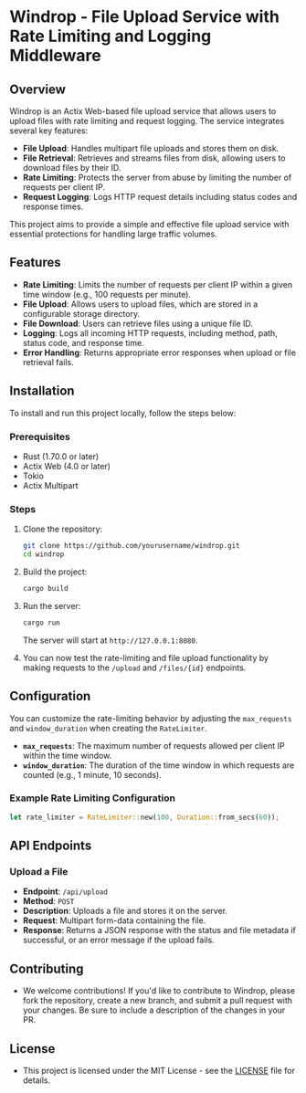 # Windrop - File Upload Service with Rate Limiting and Logging Middleware

## Overview

Windrop is an Actix Web-based file upload service that allows users to upload files with rate limiting and request logging. The service integrates several key features:

- **File Upload**: Handles multipart file uploads and stores them on disk.
- **File Retrieval**: Retrieves and streams files from disk, allowing users to download files by their ID.
- **Rate Limiting**: Protects the server from abuse by limiting the number of requests per client IP.
- **Request Logging**: Logs HTTP request details including status codes and response times.

This project aims to provide a simple and effective file upload service with essential protections for handling large traffic volumes.

## Features

- **Rate Limiting**: Limits the number of requests per client IP within a given time window (e.g., 100 requests per minute).
- **File Upload**: Allows users to upload files, which are stored in a configurable storage directory.
- **File Download**: Users can retrieve files using a unique file ID.
- **Logging**: Logs all incoming HTTP requests, including method, path, status code, and response time.
- **Error Handling**: Returns appropriate error responses when upload or file retrieval fails.

## Installation

To install and run this project locally, follow the steps below:

### Prerequisites

- Rust (1.70.0 or later)
- Actix Web (4.0 or later)
- Tokio
- Actix Multipart

### Steps

1. Clone the repository:

    ```bash
    git clone https://github.com/yourusername/windrop.git
    cd windrop
    ```

2. Build the project:

    ```bash
    cargo build
    ```

3. Run the server:

    ```bash
    cargo run
    ```

    The server will start at `http://127.0.0.1:8080`.

4. You can now test the rate-limiting and file upload functionality by making requests to the `/upload` and `/files/{id}` endpoints.

## Configuration

You can customize the rate-limiting behavior by adjusting the `max_requests` and `window_duration` when creating the `RateLimiter`.

- **`max_requests`**: The maximum number of requests allowed per client IP within the time window.
- **`window_duration`**: The duration of the time window in which requests are counted (e.g., 1 minute, 10 seconds).

### Example Rate Limiting Configuration

```rust
let rate_limiter = RateLimiter::new(100, Duration::from_secs(60));
```

## API Endpoints

### Upload a File

- **Endpoint**: `/api/upload`
- **Method**: `POST`
- **Description**: Uploads a file and stores it on the server.
- **Request**: Multipart form-data containing the file.
- **Response**: Returns a JSON response with the status and file metadata if successful, or an error message if the upload fails.

## Contributing

- We welcome contributions! If you'd like to contribute to Windrop, please fork the repository, create a new branch, and submit a pull request with your changes. Be sure to include a description of the changes in your PR.

## License

- This project is licensed under the MIT License - see the [LICENSE](LICENSE) file for details.
